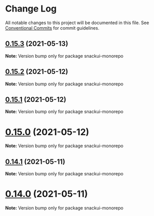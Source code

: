 # Change Log

All notable changes to this project will be documented in this file.
See [Conventional Commits](https://conventionalcommits.org) for commit guidelines.

## [0.15.3](https://github.com/snackui/snackui/compare/v0.3.2...v0.15.3) (2021-05-13)

**Note:** Version bump only for package snackui-monorepo





## [0.15.2](https://github.com/snackui/snackui/compare/v0.3.2...v0.15.2) (2021-05-12)

**Note:** Version bump only for package snackui-monorepo





## [0.15.1](https://github.com/snackui/snackui/compare/v0.2.0...v0.15.1) (2021-05-12)

**Note:** Version bump only for package snackui-monorepo





# [0.15.0](https://github.com/snackui/snackui/compare/v0.3.2...v0.15.0) (2021-05-12)

**Note:** Version bump only for package snackui-monorepo





## [0.14.1](https://github.com/snackui/snackui/compare/v0.14.0...v0.14.1) (2021-05-11)

**Note:** Version bump only for package snackui-monorepo





# [0.14.0](https://github.com/snackui/snackui/compare/v0.13.0...v0.14.0) (2021-05-11)

**Note:** Version bump only for package snackui-monorepo
